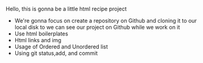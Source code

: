 <p>Hello, this is gonna be a little html recipe project</p>
<ul>
<li>We're gonna focus on create a repository on Github and cloning it to our local disk to we can see our project on Github while we work on it</li>
<li>Use html boilerplates</li>
<li>Html links and img</li>
<li>Usage of Ordered and Unordered list</li>
<li>Using git status,add, and commit</li>
</ul>


